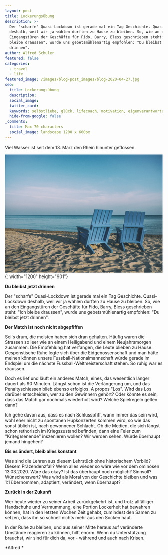 ```yaml
---
layout: post
title: Lockerungsübung
description: >-
  Der "scharfe" Quasi-Lockdown ist gerade mal ein Tag Geschichte. Quasi-Lockdown
  deshalb, weil wir ja wählen durften zu Hause zu bleiben. So, wie an den
  Eingangstüren der Geschäfte für Fido, Barry, Bless geschrieben steht: "Ich
  bleibe draussen", wurde uns gebetsmühlenartig empfohlen: "Du bleibst jetzt
  drinnen". 
author: Alfred Schuler
featured: false
categories:
  - travel
  - life
featured_image: /images/blog-post_images/blog-2020-04-27.jpg
seo:
  title: Lockerungsübung
  description:
  social_image:
  twitter_card:
  keywords: selbstliebe, glück, lifecoach, motivation, eigenverantwortung, philosophie
  hide-from-google: false
_comments:
  title: Max 70 characters
  social_image: landscape 1200 x 600px
---
```

Viel Wasser ist seit dem 13. März den Rhein hinunter geflossen.

![](/images/blog-post_images/blog-2020-04-27.jpg){: width="1200" height="901"}

**Du bleibst jetzt drinnen**

Der "scharfe" Quasi-Lockdown ist gerade mal ein Tag Geschichte. Quasi-Lockdown deshalb, weil wir ja wählen durften zu Hause zu bleiben. So, wie an den Eingangstüren der Geschäfte für Fido, Barry, Bless geschrieben steht: "Ich bleibe draussen", wurde uns gebetsmühlenartig empfohlen: "Du bleibst jetzt drinnen".

**Der Match ist noch nicht abgepfiffen**

Sei's drum, die meisten haben sich dran gehalten. Häufig waren die Strassen so leer wie an einem Heiligabend und einem Neujahrsmorgen zusammen. Die Empfehlung hat verfangen, die Leute blieben zu Hause. Gespenstische Ruhe legte sich über die Eidgenossenschaft und man hätte meinen können unsere Fussball-Nationalmannschaft würde gerade im Endspiel um die nächste Fussball-Weltmeisterschaft stehen. So ruhig war es draussen.

Doch es lief und läuft ein anderes Match, eines, das wesentlich länger dauert als 90 Minuten. Längst schon ist die Verlängerung um, und das Penaltyschiessen blieb ebenso erfolglos. A propos "Los". Wird das Los darüber entscheiden, wer zu den Gewinnern gehört? Oder könnte es sein, dass das Match gar nochmals wiederholt wird? Welche Spielregeln gelten dann?

Ich gehe davon aus, dass es nach Schlusspfiff, wann immer das sein wird, wohl eher nicht zu spontanen Hupkonzerten kommen wird, so wie das sonst üblich ist, nach gewonnener Schlacht. Ob die Medien, die sich längst schon rethorisch im Kriegszustand befinden, dann eine Feier zum "Kri(eg)senende" inszenieren wollen? Wir werden sehen. Würde überhaupt jemand hingehen?

**Bis es ändert, bleib alles konstant**

Was sind die Lehren aus diesem Lehrstück ohne historischem Vorbild? Diesem Präzendenzfall? Wenn alles wieder so wäre wie vor dem ominösen 13.03.2020. Wäre das okay? Ist das überhaupt noch möglich? Sinnvoll? Wünschenswert? Was wird als Moral von der Geschichte bleiben und was 1:1 übernommen, adaptiert, verändert, wenn überhaupt?

**Zurück in der Zukunft**

Wer heute wieder zu seiner Arbeit zurückgekehrt ist, und trotz allfälliger Handschuhe und Vermummung, eine Portion Lockerheit hat bewahren können, hat in den letzten Wochen Zeit gehabt, zumindest den Samen zu setzen, dass ihn so schnell nichts mehr aus den Socken haut.

In der Ruhe zu bleiben, und aus seiner Mitte heraus auf veränderte Umstände reagieren zu können, hilft enorm. Wenn du Unterstützung brauchst, wir sind für dich da, vor - während und auch nach Krisen.

*Alfred *

&nbsp;
